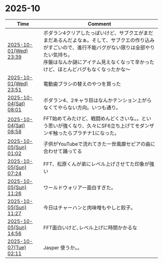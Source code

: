 # 2025-10

| Time | Comment |
| ----- | ------- |
| [2025-10-01(Wed) 23:39](https://bsky.app/profile/tokuhirom.bsky.social/post/3m267kupiic2a) | ボダラン4クリアしたっぽいけど、サブクエがまだまだあるんだよなぁ。そして、サブクエの作り込みがすごいので、進行不能バグがない限りは全部やりたい気持ち。<br>序盤はなんか謎にアイテム見えなくなって辛かったけど、ほとんどバグもなくなったかな〜 |
| [2025-10-01(Wed) 23:51](https://bsky.app/profile/tokuhirom.bsky.social/post/3m26aaxi3wk2a) | 電動歯ブラシの替えのやつを買った |
| [2025-10-04(Sat) 08:01](https://bsky.app/profile/tokuhirom.bsky.social/post/3m2e4jxxn722j) | ボダラン4、2キャラ目はなんかテンション上がらなくてやらない方向。いつも通り。 |
| [2025-10-04(Sat) 08:58](https://bsky.app/profile/tokuhirom.bsky.social/post/3m2e7poeqt22j) | FFT始めてみたけど、戦闘めんどくさいな。。という思いが強くなり、久々にSF6立ち上げてモダンザンギ触ったらプラチナ1になった。 |
| [2025-10-05(Sun) 01:02](https://bsky.app/profile/tokuhirom.bsky.social/post/3m2fvlzuxbk2z) | 子供がYouTubeで流れてきた一世風靡セピアの曲に合わせて踊ってる |
| [2025-10-05(Sun) 07:24](https://bsky.app/profile/tokuhirom.bsky.social/post/3m2gkw5qaxc2z) | FFT、松原くんが弟にレベル上げさせてた印象が強い |
| [2025-10-05(Sun) 11:26](https://bsky.app/profile/tokuhirom.bsky.social/post/3m2gyhkvhg22z) | ワールドウォリアー面白すぎた。 |
| [2025-10-05(Sun) 11:27](https://bsky.app/profile/tokuhirom.bsky.social/post/3m2gyjade7k2z) | 今日はチャーハンと肉味噌もやしと餃子。 |
| [2025-10-05(Sun) 14:56](https://bsky.app/profile/tokuhirom.bsky.social/post/3m2he7ypmfs2x) | FFT面白いけど､レベル上げに時間かかるな |
| [2025-10-07(Tue) 02:11](https://bsky.app/profile/tokuhirom.bsky.social/post/3m2l2esdvhs2x) | Jasper 使うか｡｡ |
